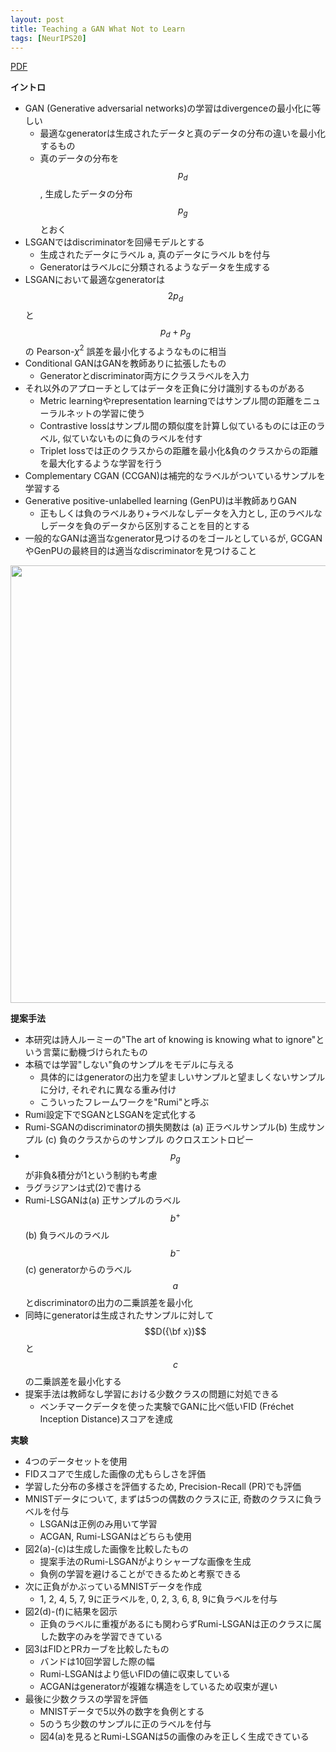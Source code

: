 ```yaml
---
layout: post
title: Teaching a GAN What Not to Learn
tags: [NeurIPS20]
---
```


<!--more-->

[PDF](https://papers.nips.cc/paper/2020/hash/29405e2a4c22866a205f557559c7fa4b-Abstract.html)

**イントロ**
- GAN (Generative adversarial networks)の学習はdivergenceの最小化に等しい
  - 最適なgeneratorは生成されたデータと真のデータの分布の違いを最小化するもの
  - 真のデータの分布を$$p_d$$, 生成したデータの分布 $$p_g$$とおく
- LSGANではdiscriminatorを回帰モデルとする
  - 生成されたデータにラベル a, 真のデータにラベル bを付与
  - Generatorはラベルcに分類されるようなデータを生成する
- LSGANにおいて最適なgeneratorは $$2p_d$$と $$p_d+p_g$$の Pearson-$\chi^2$ 誤差を最小化するようなものに相当
- Conditional GANはGANを教師ありに拡張したもの
  - Generatorとdiscriminator両方にクラスラベルを入力
- それ以外のアプローチとしてはデータを正負に分け識別するものがある
  - Metric learningやrepresentation learningではサンプル間の距離をニューラルネットの学習に使う
  - Contrastive lossはサンプル間の類似度を計算し似ているものには正のラベル, 似ていないものに負のラベルを付す
  - Triplet lossでは正のクラスからの距離を最小化&負のクラスからの距離を最大化するような学習を行う
- Complementary CGAN (CCGAN)は補完的なラベルがついているサンプルを学習する
- Generative positive-unlabelled learning (GenPU)は半教師ありGAN
  - 正もしくは負のラベルあり+ラベルなしデータを入力とし, 正のラベルなしデータを負のデータから区別することを目的とする
- 一般的なGANは適当なgenerator見つけるのをゴールとしているが, GCGANやGenPUの最終目的は適当なdiscriminatorを見つけること

<img src="../../../assets/images/Rumi-GAN.png" width="700px"> 

**提案手法**
- 本研究は詩人ルーミーの"The art of knowing is knowing what to ignore"という言葉に動機づけられたもの
- 本稿では学習"しない"負のサンプルをモデルに与える
  - 具体的にはgeneratorの出力を望ましいサンプルと望ましくないサンプルに分け, それぞれに異なる重み付け
  - こういったフレームワークを"Rumi"と呼ぶ  
- Rumi設定下でSGANとLSGANを定式化する
- Rumi-SGANのdiscriminatorの損失関数は (a) 正ラベルサンプル(b) 生成サンプル (c) 負のクラスからのサンプル のクロスエントロピー
- $$p_g$$が非負&積分が1という制約も考慮
- ラグラジアンは式(2)で書ける
- Rumi-LSGANは(a) 正サンプルのラベル $$b^+$$ (b) 負ラベルのラベル $$b^-$$ (c) generatorからのラベル $$a$$とdiscriminatorの出力の二乗誤差を最小化
- 同時にgeneratorは生成されたサンプルに対して $$D({\bf x})$$と $$c$$の二乗誤差を最小化する
- 提案手法は教師なし学習における少数クラスの問題に対処できる
  - ベンチマークデータを使った実験でGANに比べ低いFID (Fréchet Inception Distance)スコアを達成

**実験**
- 4つのデータセットを使用
- FIDスコアで生成した画像の尤もらしさを評価
- 学習した分布の多様さを評価するため, Precision-Recall (PR)でも評価
- MNISTデータについて, まずは5つの偶数のクラスに正, 奇数のクラスに負ラベルを付与
  - LSGANは正例のみ用いて学習
  - ACGAN, Rumi-LSGANはどちらも使用
- 図2(a)-(c)は生成した画像を比較したもの
  - 提案手法のRumi-LSGANがよりシャープな画像を生成
  - 負例の学習を避けることができるためと考察できる
- 次に正負がかぶっているMNISTデータを作成
  - 1, 2, 4, 5, 7, 9に正ラベルを, 0, 2, 3, 6, 8, 9に負ラベルを付与 
- 図2(d)-(f)に結果を図示
  - 正負のラベルに重複があるにも関わらずRumi-LSGANは正のクラスに属した数字のみを学習できている
- 図3はFIDとPRカーブを比較したもの
  - バンドは10回学習した際の幅
  - Rumi-LSGANはより低いFIDの値に収束している
  - ACGANはgeneratorが複雑な構造をしているため収束が遅い
- 最後に少数クラスの学習を評価
  - MNISTデータで5以外の数字を負例とする
  - 5のうち少数のサンプルに正のラベルを付与
  - 図4(a)を見るとRumi-LSGANは5の画像のみを正しく生成できている
 

